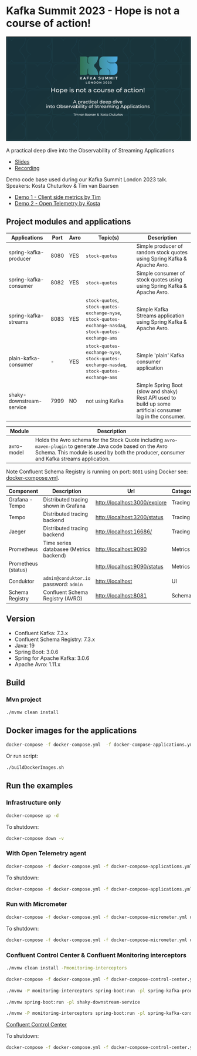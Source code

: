 # Kafka Summit 2023 - Hope is not a course of action!

![](documentation/kafka-summit-2023-london.png)

A practical deep dive into the Observability of Streaming Applications 

* [Slides](https://speakerdeck.com/timvanbaarsen/kafka-summit-london-2023-hope-is-not-a-course-of-action)
* [Recording](https://www.confluent.io/events/kafka-summit-london-2023/observability-of-streaming-applications/)

Demo code base used during our Kafka Summit London 2023 talk.
Speakers: Kosta Chuturkov & Tim van Baarsen 

* [Demo 1 - Client side metrics by Tim](demo-1.md)
* [Demo 2 - Open Telemetry by Kosta](demo-2.md)

## Project modules and applications

| Applications          | Port | Avro | Topic(s)                                                                                                  | Description                                                                                                |
|-----------------------|-----|------|-----------------------------------------------------------------------------------------------------------|------------------------------------------------------------------------------------------------------------|
| spring-kafka-producer | 8080 | YES  | `stock-quotes`                                                                                            | Simple producer of random stock quotes using Spring Kafka & Apache Avro.                                   |
| spring-kafka-consumer | 8082 | YES  | `stock-quotes`                                                                                            | Simple consumer of stock quotes using using Spring Kafka & Apache Avro.                                    |
| spring-kafka-streams  | 8083 | YES  | `stock-quotes`, `stock-quotes-exchange-nyse`, `stock-quotes-exchange-nasdaq`, `stock-quotes-exchange-ams` | Simple Kafka Streams application using Spring Kafka & Apache Avro.                                         |
| plain-kafka-consumer  | -   | YES  | `stock-quotes-exchange-nyse`, `stock-quotes-exchange-nasdaq`, `stock-quotes-exchange-ams`                 | Simple 'plain' Kafka consumer application                                                                  |
| shaky-downstream-service  | 7999    | NO   | not using Kafka                                                                                           | Simple Spring Boot (slow and shaky) Rest API used to build up some artificial consumer lag in the consumer. |

| Module     | Description                                                                                                                                                                                             |
|------------|---------------------------------------------------------------------------------------------------------------------------------------------------------------------------------------------------------|
| avro-model | Holds the Avro schema for the Stock Quote including `avro-maven-plugin` to generate Java code based on the Avro Schema. This module is used by both the producer, consumer and Kafka streams application. |

Note Confluent Schema Registry is running on port: `8081` using Docker see: [docker-compose.yml](docker-compose.yml).

| Component           | Description                             | Url                                                            | Category |
|---------------------|-----------------------------------------|----------------------------------------------------------------|----------|
| Grafana - Tempo     | Distributed tracing shown in Grafana    | [http://localhost:3000/explore](http://localhost:3000/explore) | Tracing  |
| Tempo               | Distributed tracing backend             | [http://localhost:3200/status](http://localhost:3200/status)   | Tracing  |
| Jaeger              | Distributed tracing backend             | [http://localhost:16686/](http://localhost:16686/)             | Tracing  |
| Prometheus          | Time series databasee (Metrics backend) | [http://localhost:9090](http://localhost:9090)                 | Metrics  |
| Prometheus (status) |                                         | [http://localhost:9090/status](http://localhost:9090/status)   | Metrics  |
| Conduktor           | `admin@conduktor.io` password: `admin`  | [http://localhost](http://localhost)                           | UI       |
| Schema Registry     | Confluent Schema Registry (AVRO)        | [http://localhost:8081](http://localhost:8081)                 | Schema   |

## Version

* Confluent Kafka: 7.3.x
* Confluent Schema Registry: 7.3.x
* Java: 19
* Spring Boot: 3.0.6
* Spring for Apache Kafka: 3.0.6
* Apache Avro: 1.11.x

## Build

### Mvn project

```
./mvnw clean install
```

## Docker images for the applications

```bash
docker-compose -f docker-compose.yml  -f docker-compose-applications.yml build
```

Or run script:

```bash
./buildDockerImages.sh
```

## Run the examples

 
### Infrastructure only

```bash
docker-compose up -d
```

To shutdown:

```bash
docker-compose down -v
```

### With Open Telemetry agent

```bash
docker-compose -f docker-compose.yml -f docker-compose-applications.yml up -d
```

To shutdown:

```bash
docker-compose -f docker-compose.yml -f docker-compose-applications.yml down -v
```

### Run with Micrometer

```bash
docker-compose -f docker-compose.yml -f docker-compose-micrometer.yml up -d
```

To shutdown:

```bash
docker-compose -f docker-compose.yml -f docker-compose-micrometer.yml down -v
```

### Confluent Control Center & Confluent Monitoring interceptors

```bash
./mvnw clean install -Pmonitoring-interceptors
```

```bash
docker-compose -f docker-compose.yml -f docker-compose-control-center.yml up -d
```

```bash
./mvnw -P monitoring-interceptors spring-boot:run -pl spring-kafka-producer -Dspring-boot.run.arguments="--spring.profiles.active=monitoring-interceptors"
```

```bash
./mvnw spring-boot:run -pl shaky-downstream-service
```

```bash
./mvnw -P monitoring-interceptors spring-boot:run -pl spring-kafka-consumer -Dspring-boot.run.arguments="--spring.profiles.active=monitoring-interceptors"
```

[Confluent Control Center](http://localhost:9021)

To shutdown:

```bash
docker-compose -f docker-compose.yml -f docker-compose-control-center.yml down -v
```
